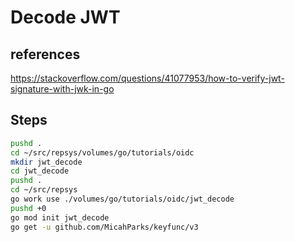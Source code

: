 # Decode JWT

## references

<https://stackoverflow.com/questions/41077953/how-to-verify-jwt-signature-with-jwk-in-go>

## Steps

```bash
pushd .
cd ~/src/repsys/volumes/go/tutorials/oidc
mkdir jwt_decode
cd jwt_decode
pushd .
cd ~/src/repsys
go work use ./volumes/go/tutorials/oidc/jwt_decode
pushd +0
go mod init jwt_decode
go get -u github.com/MicahParks/keyfunc/v3

```
